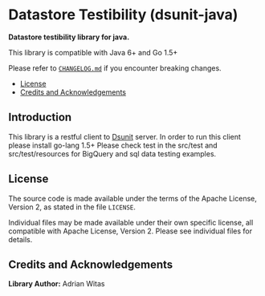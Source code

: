 # Datastore Testibility (dsunit-java)

**Datastore testibility library for java.**

This library is compatible with Java 6+ and Go 1.5+

Please refer to [`CHANGELOG.md`](CHANGELOG.md) if you encounter breaking changes.

- [License](#License)
- [Credits and Acknowledgements](#Credits-and-Acknowledgements)



<a name="Introduction"></a>
## Introduction

This library is a restful client to [Dsunit](https://github.com/viant/dsunit) server.
In order to run this client please install go-lang 1.5+
Please check test in the src/test and src/test/resources for BigQuery and sql data testing examples.


<a name="License"></a>
## License

The source code is made available under the terms of the Apache License, Version 2, as stated in the file `LICENSE`.

Individual files may be made available under their own specific license,
all compatible with Apache License, Version 2. Please see individual files for details.


<a name="Credits-and-Acknowledgements"></a>

##  Credits and Acknowledgements

**Library Author:** Adrian Witas
